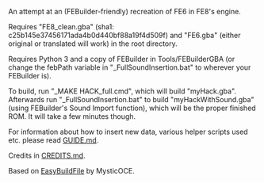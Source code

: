 An attempt at an (FEBuilder-friendly) recreation of FE6 in FE8's engine.

Requires "FE8_clean.gba" (sha1: c25b145e37456171ada4b0d440bf88a19f4d509f) and "FE6.gba" (either original or translated will work) in the root directory.

Requires Python 3 and a copy of FEBuilder in Tools/FEBuilderGBA (or change the febPath variable in "_FullSoundInsertion.bat" to wherever your FEBuilder is).

To build, run "_MAKE HACK_full.cmd", which will build "myHack.gba". Afterwards run "_FullSoundInsertion.bat" to build "myHackWithSound.gba" (using FEBuilder's Sound Import function), which will be the proper finished ROM. It will take a few minutes though.

For information about how to insert new data, various helper scripts used etc. please read [GUIDE.md](GUIDE.md).

Credits in [CREDITS.md](CREDITS.md).

Based on [EasyBuildFile](https://github.com/MysticOCE/EasyBuildfile) by MysticOCE.
